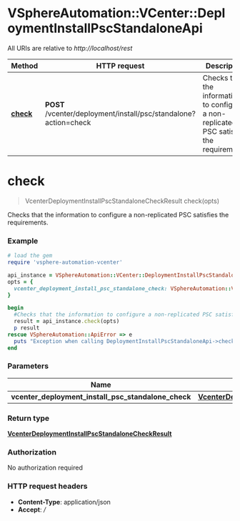 # VSphereAutomation::VCenter::DeploymentInstallPscStandaloneApi

All URIs are relative to *http://localhost/rest*

Method | HTTP request | Description
------------- | ------------- | -------------
[**check**](DeploymentInstallPscStandaloneApi.md#check) | **POST** /vcenter/deployment/install/psc/standalone?action&#x3D;check | Checks that the information to configure a non-replicated PSC satisfies the requirements.


# **check**
> VcenterDeploymentInstallPscStandaloneCheckResult check(opts)

Checks that the information to configure a non-replicated PSC satisfies the requirements.

### Example
```ruby
# load the gem
require 'vsphere-automation-vcenter'

api_instance = VSphereAutomation::VCenter::DeploymentInstallPscStandaloneApi.new
opts = {
  vcenter_deployment_install_psc_standalone_check: VSphereAutomation::VcenterDeploymentInstallPscStandaloneCheck.new # VcenterDeploymentInstallPscStandaloneCheck | 
}

begin
  #Checks that the information to configure a non-replicated PSC satisfies the requirements.
  result = api_instance.check(opts)
  p result
rescue VSphereAutomation::ApiError => e
  puts "Exception when calling DeploymentInstallPscStandaloneApi->check: #{e}"
end
```

### Parameters

Name | Type | Description  | Notes
------------- | ------------- | ------------- | -------------
 **vcenter_deployment_install_psc_standalone_check** | [**VcenterDeploymentInstallPscStandaloneCheck**](VcenterDeploymentInstallPscStandaloneCheck.md)|  | [optional] 

### Return type

[**VcenterDeploymentInstallPscStandaloneCheckResult**](VcenterDeploymentInstallPscStandaloneCheckResult.md)

### Authorization

No authorization required

### HTTP request headers

 - **Content-Type**: application/json
 - **Accept**: */*



